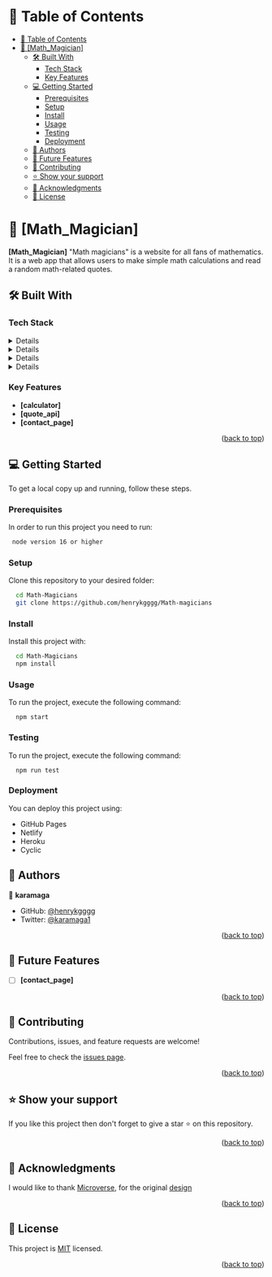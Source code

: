 # 📗 Table of Contents

- [📗 Table of Contents](#-table-of-contents)
- [📖 \[Math_Magician\] ](#-math_magician-)
  - [🛠 Built With ](#-built-with-)
    - [Tech Stack ](#tech-stack-)
    - [Key Features ](#key-features-)
  - [💻 Getting Started ](#-getting-started-)
    - [Prerequisites](#prerequisites)
    - [Setup](#setup)
    - [Install](#install)
    - [Usage](#usage)
    - [Testing](#testing)
    - [Deployment](#deployment)
  - [👥 Authors ](#-authors-)
  - [🔭 Future Features ](#-future-features-)
  - [🤝 Contributing ](#-contributing-)
  - [⭐️ Show your support ](#️-show-your-support-)
  - [🙏 Acknowledgments ](#-acknowledgments-)
  - [📝 License ](#-license-)

<!-- PROJECT DESCRIPTION -->

# 📖 [Math_Magician] <a name="Math_Magician"></a>

**[Math_Magician]** "Math magicians" is a website for all fans of mathematics. It is a web app that allows users to make simple math calculations and read a random math-related quotes.

## 🛠 Built With <a name="html, css, JavaScript, and React"></a>

### Tech Stack <a name="html, css, JavaScript and React"></a>

<details>
  <ul>
    <li><a href="https://developer.mozilla.org/en-US/docs/Web/HTML">HTML</a></li>
  </ul>
</details>

<details>
  <ul>
    <li><a href="https://developer.mozilla.org/en-US/docs/Web/CSS">CSS</a></li>
  </ul>
</details>

<details>
  <ul>
    <li><a href="https://developer.mozilla.org/en-US/docs/Web/JavaScript">JavaScript</a></li>
  </ul>
</details>

<details>
  <ul>
    <li><a href="https://react.dev/learn">React</a></li>
  </ul>
</details>

<!-- Features -->

### Key Features <a name="key-features"></a>

- **[calculator]**
- **[quote_api]**
- **[contact_page]**

<p align="right">(<a href="#readme-top">back to top</a>)</p>

<!-- GETTING STARTED -->

## 💻 Getting Started <a name="getting-started"></a>

To get a local copy up and running, follow these steps.

### Prerequisites

In order to run this project you need to run:

```sh
 node version 16 or higher
```

### Setup

Clone this repository to your desired folder:

```sh
  cd Math-Magicians
  git clone https://github.com/henrykgggg/Math-magicians
```

### Install

Install this project with:

```sh
  cd Math-Magicians
  npm install

```

### Usage

To run the project, execute the following command:

```
  npm start
```

### Testing

To run the project, execute the following command:

```
  npm run test
```

### Deployment

You can deploy this project using:

- GitHub Pages
- Netlify
- Heroku
- Cyclic

<!-- AUTHORS -->

## 👥 Authors <a name="authors"></a>

👤 **karamaga**

- GitHub: [@henrykgggg ](https://github.com/henrykgggg)
- Twitter: [@karamaga1](https://twitter.com/karamaga1)

<p align="right">(<a href="#readme-top">back to top</a>)</p>

<!-- FUTURE FEATURES -->

## 🔭 Future Features <a name="future-features"></a>

- [ ] **[contact_page]**

<p align="right">(<a href="#readme-top">back to top</a>)</p>

<!-- CONTRIBUTING -->

## 🤝 Contributing <a name="contributing"></a>

Contributions, issues, and feature requests are welcome!

Feel free to check the [issues page](https://github.com/Amen-Musingarimi/Math-Magicians/issues).

<p align="right">(<a href="#readme-top">back to top</a>)</p>

<!-- SUPPORT -->

## ⭐️ Show your support <a name="support"></a>

If you like this project then don't forget to give a star ⭐ on this repository.

<p align="right">(<a href="#readme-top">back to top</a>)</p>

<!-- ACKNOWLEDGEMENTS -->

## 🙏 Acknowledgments <a name="acknowledgements"></a>

I would like to thank [Microverse](https://www.microverse.org/), for the original [design](https://github.com/microverseinc/curriculum-react-redux/blob/main/math-magicians/sneak_peek_v2.md)

<p align="right">(<a href="#readme-top">back to top</a>)</p>

<!-- LICENSE -->

## 📝 License <a name="license"></a>

This project is [MIT](LICENSE.md) licensed.

<p align="right">(<a href="#readme-top">back to top</a>)</p>

